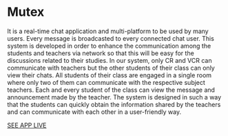 # Mutex

It is a real-time chat application and multi-platform to be used by many users. Every message is broadcasted to every connected chat user. This system is developed in order to enhance the communication among the students and teachers via network so that this will be easy for the discussions related to their studies. In our system, only CR and VCR can communicate with teachers but the other students of their class can only view their chats. All students of their class are engaged in a single room where only two of them can communicate with the respective subject teachers. Each and every student of the class can view the message and announcement made by the teacher. The system is designed in such a way that the students can quickly obtain the information shared by the teachers and can communicate with each other in a user-friendly way.

[SEE APP LIVE](https://mutex-frontend-ye2r.onrender.com/)
